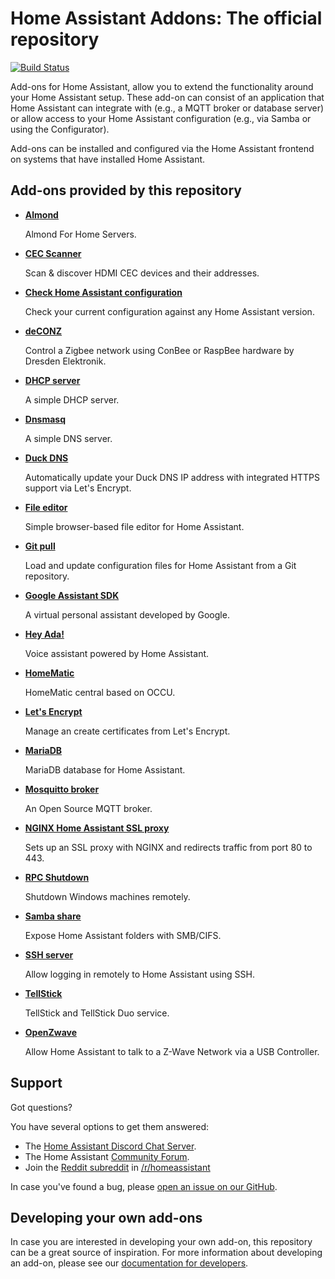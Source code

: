 # Home Assistant Addons: The official repository

[![Build Status](https://dev.azure.com/home-assistant/Hass.io/_apis/build/status/addons?branchName=master)](https://dev.azure.com/home-assistant/Hass.io/_build/latest?definitionId=7&branchName=master)

Add-ons for Home Assistant, allow you to extend the functionality
around your Home Assistant setup. These add-on can consist of an application
that Home Assistant can integrate with (e.g., a MQTT broker or database server)
or allow access to your Home Assistant configuration (e.g., via Samba or using
the Configurator).

Add-ons can be installed and configured via the Home Assistant frontend on
systems that have installed Home Assistant.

## Add-ons provided by this repository

- **[Almond](/almond/README.md)**

    Almond For Home Servers.

- **[CEC Scanner](/cec_scan/README.md)**

    Scan & discover HDMI CEC devices and their addresses.

- **[Check Home Assistant configuration](/check_config/README.md)**

    Check your current configuration against any Home Assistant version.

- **[deCONZ](/deconz/README.md)**

    Control a Zigbee network using ConBee or RaspBee hardware by Dresden Elektronik.

- **[DHCP server](/dhcp_server/README.md)**

    A simple DHCP server.

- **[Dnsmasq](/dnsmasq/README.md)**

    A simple DNS server.

- **[Duck DNS](/duckdns/README.md)**

    Automatically update your Duck DNS IP address with integrated HTTPS support via Let's Encrypt.

- **[File editor](/configurator/README.md)**

    Simple browser-based file editor for Home Assistant.

- **[Git pull](/git_pull/README.md)**

    Load and update configuration files for Home Assistant from a Git repository.

- **[Google Assistant SDK](/google_assistant/README.md)**

    A virtual personal assistant developed by Google.

- **[Hey Ada!](/ada/README.md)**

    Voice assistant powered by Home Assistant.

- **[HomeMatic](/homematic/README.md)**

    HomeMatic central based on OCCU.

- **[Let's Encrypt](/letsencrypt/README.md)**

    Manage an create certificates from Let's Encrypt.

- **[MariaDB](/mariadb/README.md)**

    MariaDB database for Home Assistant.

- **[Mosquitto broker](/mosquitto/README.md)**

    An Open Source MQTT broker.

- **[NGINX Home Assistant SSL proxy](/nginx_proxy/README.md)**

    Sets up an SSL proxy with NGINX and redirects traffic from port 80 to 443.

- **[RPC Shutdown](/rpc_shutdown/README.md)**

    Shutdown Windows machines remotely.

- **[Samba share](/samba/README.md)**

    Expose Home Assistant folders with SMB/CIFS.

- **[SSH server](/ssh/README.md)**

    Allow logging in remotely to Home Assistant using SSH.

- **[TellStick](/tellstick/README.md)**

    TellStick and TellStick Duo service.

- **[OpenZwave](/zwave/README.md)**

    Allow Home Assistant to talk to a Z-Wave Network via a USB Controller.

## Support

Got questions?

You have several options to get them answered:

- The [Home Assistant Discord Chat Server][discord].
- The Home Assistant [Community Forum][forum].
- Join the [Reddit subreddit][reddit] in [/r/homeassistant][reddit]

In case you've found a bug, please [open an issue on our GitHub][issue].

## Developing your own add-ons

In case you are interested in developing your own add-on, this
repository can be a great source of inspiration. For more information
about developing an add-on, please see our
[documentation for developers][dev-docs].

[discord]: https://discord.gg/c5DvZ4e
[forum]: https://community.home-assistant.io
[i386-shield]: https://img.shields.io/badge/i386-no-red.svg
[issue]: https://github.com/home-assistant/hassio-addons/issues
[reddit]: https://reddit.com/r/homeassistant
[dev-docs]: https://developers.home-assistant.io/docs/en/hassio_addon_index.html

